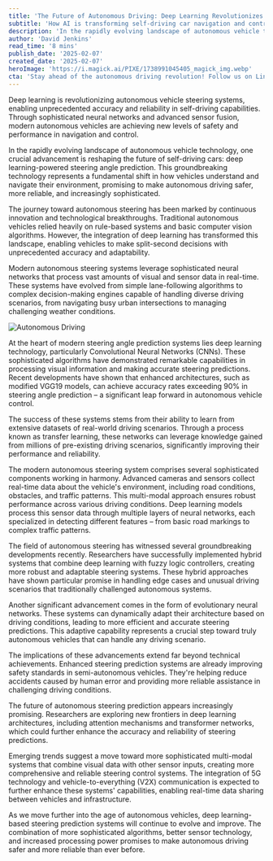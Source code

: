 ```yaml
---
title: 'The Future of Autonomous Driving: Deep Learning Revolutionizes Steering Prediction'
subtitle: 'How AI is transforming self-driving car navigation and control'
description: 'In the rapidly evolving landscape of autonomous vehicle technology, deep learning-powered steering angle prediction is reshaping the future of self-driving cars, promising safer, more reliable, and sophisticated navigation.'
author: 'David Jenkins'
read_time: '8 mins'
publish_date: '2025-02-07'
created_date: '2025-02-07'
heroImage: 'https://i.magick.ai/PIXE/1738991045405_magick_img.webp'
cta: 'Stay ahead of the autonomous driving revolution! Follow us on LinkedIn for the latest updates on AI and automotive technology innovations.'
---
```


Deep learning is revolutionizing autonomous vehicle steering systems, enabling unprecedented accuracy and reliability in self-driving capabilities. Through sophisticated neural networks and advanced sensor fusion, modern autonomous vehicles are achieving new levels of safety and performance in navigation and control.

In the rapidly evolving landscape of autonomous vehicle technology, one crucial advancement is reshaping the future of self-driving cars: deep learning-powered steering angle prediction. This groundbreaking technology represents a fundamental shift in how vehicles understand and navigate their environment, promising to make autonomous driving safer, more reliable, and increasingly sophisticated.

The journey toward autonomous steering has been marked by continuous innovation and technological breakthroughs. Traditional autonomous vehicles relied heavily on rule-based systems and basic computer vision algorithms. However, the integration of deep learning has transformed this landscape, enabling vehicles to make split-second decisions with unprecedented accuracy and adaptability.

Modern autonomous steering systems leverage sophisticated neural networks that process vast amounts of visual and sensor data in real-time. These systems have evolved from simple lane-following algorithms to complex decision-making engines capable of handling diverse driving scenarios, from navigating busy urban intersections to managing challenging weather conditions.

![Autonomous Driving](https://images.magick.ai/autonomous-driving-hero.jpg)

At the heart of modern steering angle prediction systems lies deep learning technology, particularly Convolutional Neural Networks (CNNs). These sophisticated algorithms have demonstrated remarkable capabilities in processing visual information and making accurate steering predictions. Recent developments have shown that enhanced architectures, such as modified VGG19 models, can achieve accuracy rates exceeding 90% in steering angle prediction – a significant leap forward in autonomous vehicle control.

The success of these systems stems from their ability to learn from extensive datasets of real-world driving scenarios. Through a process known as transfer learning, these networks can leverage knowledge gained from millions of pre-existing driving scenarios, significantly improving their performance and reliability.

The modern autonomous steering system comprises several sophisticated components working in harmony. Advanced cameras and sensors collect real-time data about the vehicle's environment, including road conditions, obstacles, and traffic patterns. This multi-modal approach ensures robust performance across various driving conditions. Deep learning models process this sensor data through multiple layers of neural networks, each specialized in detecting different features – from basic road markings to complex traffic patterns.

The field of autonomous steering has witnessed several groundbreaking developments recently. Researchers have successfully implemented hybrid systems that combine deep learning with fuzzy logic controllers, creating more robust and adaptable steering systems. These hybrid approaches have shown particular promise in handling edge cases and unusual driving scenarios that traditionally challenged autonomous systems.

Another significant advancement comes in the form of evolutionary neural networks. These systems can dynamically adapt their architecture based on driving conditions, leading to more efficient and accurate steering predictions. This adaptive capability represents a crucial step toward truly autonomous vehicles that can handle any driving scenario.

The implications of these advancements extend far beyond technical achievements. Enhanced steering prediction systems are already improving safety standards in semi-autonomous vehicles. They're helping reduce accidents caused by human error and providing more reliable assistance in challenging driving conditions.

The future of autonomous steering prediction appears increasingly promising. Researchers are exploring new frontiers in deep learning architectures, including attention mechanisms and transformer networks, which could further enhance the accuracy and reliability of steering predictions.

Emerging trends suggest a move toward more sophisticated multi-modal systems that combine visual data with other sensor inputs, creating more comprehensive and reliable steering control systems. The integration of 5G technology and vehicle-to-everything (V2X) communication is expected to further enhance these systems' capabilities, enabling real-time data sharing between vehicles and infrastructure.

As we move further into the age of autonomous vehicles, deep learning-based steering prediction systems will continue to evolve and improve. The combination of more sophisticated algorithms, better sensor technology, and increased processing power promises to make autonomous driving safer and more reliable than ever before.